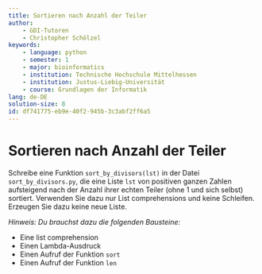 ```yaml
---
title: Sortieren nach Anzahl der Teiler
author:
    - GDI-Tutoren
    - Christopher Schölzel
keywords:
    - language: python
    - semester: 1
    - major: bioinformatics
    - institution: Technische Hochschule Mittelhessen
    - institution: Justus-Liebig-Universität
    - course: Grundlagen der Informatik
lang: de-DE
solution-size: 8
id: df741775-eb9e-40f2-945b-3c3abf2ff6a5
---
```


# Sortieren nach Anzahl der Teiler

Schreibe eine Funktion `sort_by_divisors(lst)` in der Datei `sort_by_divisors.py`, die eine Liste `lst` von positiven ganzen Zahlen aufsteigend nach der Anzahl ihrer echten Teiler (ohne 1 und sich selbst) sortiert. Verwenden Sie dazu nur List comprehensions und keine Schleifen. Erzeugen Sie dazu keine neue Liste.

*Hinweis: Du brauchst dazu die folgenden Bausteine:*

* Eine list comprehension
* Einen Lambda-Ausdruck
* Einen Aufruf der Funktion `sort`
* Einen Aufruf der Funktion `len`
